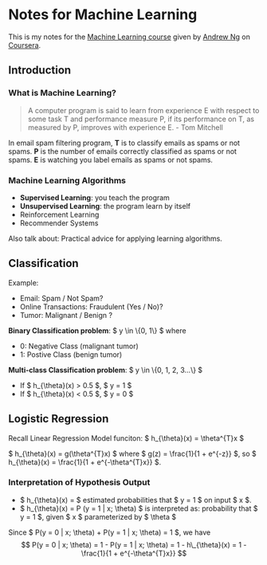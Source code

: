 # Notes for Machine Learning #

This is my notes for the [Machine Learning course](http://class.coursera.org/ml-003/) given by [Andrew Ng](http://ai.stanford.edu/~ang/) on [Coursera](http://www.coursera.org).

## Introduction ##

### What is Machine Learning? ###

> A computer program is said to learn from experience E with respect to some task T and performance measure P, if its performance on T, as measured by P, improves with experience E. - Tom Mitchell

In email spam filtering program, **T** is to classify emails as spams or not spams. **P** is the number of emails correctly classified as spams or not spams. **E** is watching you label emails as spams or not spams.

### Machine Learning Algorithms ###

- **Supervised Learning**: you teach the program
- **Unsupervised Learning**: the program learn by itself
- Reinforcement Learning
- Recommender Systems

Also talk about: Practical advice for applying learning algorithms.

## Classification ##

Example:

- Email: Spam / Not Spam?
- Online Transactions: Fraudulent (Yes / No)?
- Tumor: Malignant / Benign ?

**Binary Classification problem**: $ y \in \\{0, 1\\} $ where

- 0: Negative Class (malignant tumor)
- 1: Postive Class (benign tumor)

**Multi-class Classification problem**: $ y \in \\{0, 1, 2, 3...\\} $

- If $ h\_{\theta}(x) > 0.5 $, $ y = 1 $
- If $ h\_{\theta}(x) < 0.5 $, $ y = 0 $

## Logistic Regression ##

Recall Linear Regression Model funciton: $ h\_{\theta}(x) = \theta^{T}x $

$ h\_{\theta}(x) = g(\theta^{T}x) $ where $ g(z) = \frac{1}{1 + e^{-z}} $, so
$ h\_{\theta}(x) = \frac{1}{1 + e^{-\theta^{T}x}} $.

### Interpretation of Hypothesis Output ###

- $ h\_{\theta}(x) = $ estimated probabilities that $ y = 1 $ on input $ x $.
- $ h\_{\theta}(x) = P (y = 1 | x; \theta) $ is interpreted as:
probability that $ y = 1 $, given $ x $ parameterized by $ \theta $

Since $ P(y = 0 | x; \theta) + P(y = 1 | x; \theta) = 1 $, we have $$ P(y = 0 | x; \theta) = 1 - P(y = 1 | x; \theta) = 1 - h\_{\theta}(x) = 1 - \frac{1}{1 + e^{-\theta^{T}x}} $$
